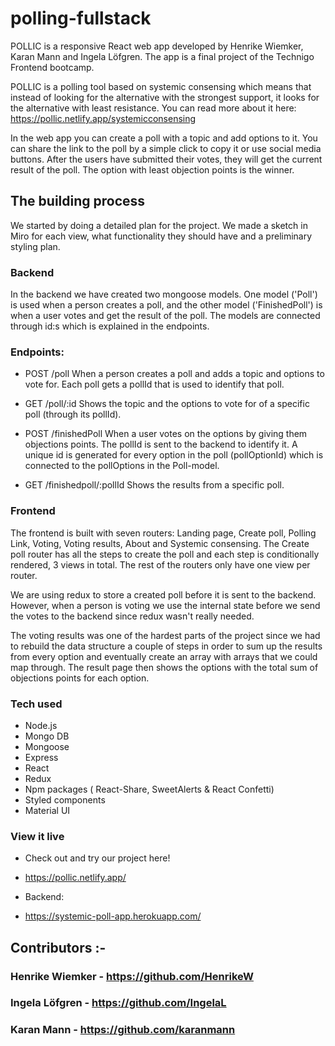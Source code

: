 # polling-fullstack

POLLIC is a responsive React web app developed by Henrike Wiemker, Karan Mann and Ingela Löfgren. The app is a final project of the Technigo Frontend bootcamp. 
 
POLLIC is a polling tool based on systemic consensing which means that instead of looking for the alternative with the strongest support, it looks for the alternative with least resistance. You can read more about it here: https://pollic.netlify.app/systemicconsensing
 
In the web app you can create a poll with a topic and add options to it. You can share the link to the poll by a simple click to copy it or use social media buttons. After the users have submitted their votes, they will get the current result of the poll. The option with least objection points is the winner.

## The building process
 
We started by doing a detailed plan for the project. We made a sketch in Miro for each view, what functionality they should have and a preliminary styling plan. 

### Backend
In the backend we have created two mongoose models. One model ('Poll') is used when a person creates a poll, and the other model ('FinishedPoll') is when a user votes and get the result of the poll. The models are connected through id:s which is explained in the endpoints.
 
### Endpoints:
 
- POST /poll 
  When a person creates a poll and adds a topic and options to vote for. Each poll gets a pollId that is used to identify that poll.
 
- GET /poll/:id
  Shows the topic and the options to vote for of a specific poll (through its pollId). 
 
- POST /finishedPoll
  When a user votes on the options by giving them objections points. The pollId is sent to the backend to identify it. A unique id is generated for every option in the poll (pollOptionId) which is connected to the pollOptions in the Poll-model.
 
- GET /finishedpoll/:pollId
  Shows the results from a specific poll.

### Frontend
 
The frontend is built with seven routers: Landing page, Create poll, Polling Link, Voting, Voting results, About and Systemic consensing.
The Create poll router has all the steps to create the poll and each step is conditionally rendered, 3 views in total. The rest of the routers only have one view per router.
 
We are using redux to store a created poll before it is sent to the backend. However, when a person is voting we use the internal state before we send the votes to the backend since redux wasn't really needed.
 
The voting results was one of the hardest parts of the project since we had to rebuild the data structure a couple of steps in order to sum up the results from every option and eventually create an array with arrays that we could map through. The result page then shows the options with the total sum of objections points for each option.
 
### Tech used
 
- Node.js
- Mongo DB
- Mongoose
- Express
- React
- Redux
- Npm packages ( React-Share, SweetAlerts & React Confetti)
- Styled components
- Material UI

### View it live
 
- Check out and try our project here! 
- https://pollic.netlify.app/


- Backend: 
- https://systemic-poll-app.herokuapp.com/

## Contributors :-

 ### Henrike Wiemker - https://github.com/HenrikeW

 ### Ingela Löfgren - https://github.com/IngelaL
 ### Karan Mann - https://github.com/karanmann
